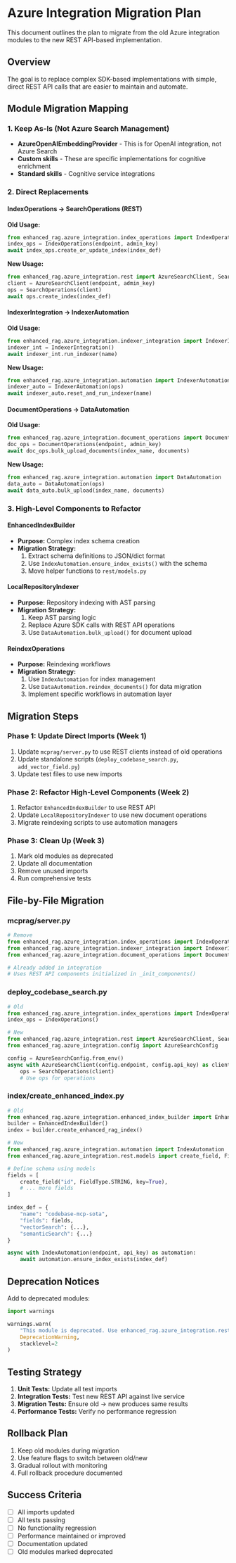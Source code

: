 # Azure Integration Migration Plan

This document outlines the plan to migrate from the old Azure integration modules to the new REST API-based implementation.

## Overview

The goal is to replace complex SDK-based implementations with simple, direct REST API calls that are easier to maintain and automate.

## Module Migration Mapping

### 1. Keep As-Is (Not Azure Search Management)
- **AzureOpenAIEmbeddingProvider** - This is for OpenAI integration, not Azure Search
- **Custom skills** - These are specific implementations for cognitive enrichment
- **Standard skills** - Cognitive service integrations

### 2. Direct Replacements

#### IndexOperations → SearchOperations (REST)
**Old Usage:**
```python
from enhanced_rag.azure_integration.index_operations import IndexOperations
index_ops = IndexOperations(endpoint, admin_key)
await index_ops.create_or_update_index(index_def)
```

**New Usage:**
```python
from enhanced_rag.azure_integration.rest import AzureSearchClient, SearchOperations
client = AzureSearchClient(endpoint, admin_key)
ops = SearchOperations(client)
await ops.create_index(index_def)
```

#### IndexerIntegration → IndexerAutomation
**Old Usage:**
```python
from enhanced_rag.azure_integration.indexer_integration import IndexerIntegration
indexer_int = IndexerIntegration()
await indexer_int.run_indexer(name)
```

**New Usage:**
```python
from enhanced_rag.azure_integration.automation import IndexerAutomation
indexer_auto = IndexerAutomation(ops)
await indexer_auto.reset_and_run_indexer(name)
```

#### DocumentOperations → DataAutomation
**Old Usage:**
```python
from enhanced_rag.azure_integration.document_operations import DocumentOperations
doc_ops = DocumentOperations(endpoint, admin_key)
await doc_ops.bulk_upload_documents(index_name, documents)
```

**New Usage:**
```python
from enhanced_rag.azure_integration.automation import DataAutomation
data_auto = DataAutomation(ops)
await data_auto.bulk_upload(index_name, documents)
```

### 3. High-Level Components to Refactor

#### EnhancedIndexBuilder
- **Purpose:** Complex index schema creation
- **Migration Strategy:** 
  1. Extract schema definitions to JSON/dict format
  2. Use `IndexAutomation.ensure_index_exists()` with the schema
  3. Move helper functions to `rest/models.py`

#### LocalRepositoryIndexer
- **Purpose:** Repository indexing with AST parsing
- **Migration Strategy:**
  1. Keep AST parsing logic
  2. Replace Azure SDK calls with REST API operations
  3. Use `DataAutomation.bulk_upload()` for document upload

#### ReindexOperations
- **Purpose:** Reindexing workflows
- **Migration Strategy:**
  1. Use `IndexAutomation` for index management
  2. Use `DataAutomation.reindex_documents()` for data migration
  3. Implement specific workflows in automation layer

## Migration Steps

### Phase 1: Update Direct Imports (Week 1)
1. Update `mcprag/server.py` to use REST clients instead of old operations
2. Update standalone scripts (`deploy_codebase_search.py`, `add_vector_field.py`)
3. Update test files to use new imports

### Phase 2: Refactor High-Level Components (Week 2)
1. Refactor `EnhancedIndexBuilder` to use REST API
2. Update `LocalRepositoryIndexer` to use new document operations
3. Migrate reindexing scripts to use automation managers

### Phase 3: Clean Up (Week 3)
1. Mark old modules as deprecated
2. Update all documentation
3. Remove unused imports
4. Run comprehensive tests

## File-by-File Migration

### mcprag/server.py
```python
# Remove
from enhanced_rag.azure_integration.index_operations import IndexOperations
from enhanced_rag.azure_integration.indexer_integration import IndexerIntegration
from enhanced_rag.azure_integration.document_operations import DocumentOperations

# Already added in integration
# Uses REST API components initialized in _init_components()
```

### deploy_codebase_search.py
```python
# Old
from enhanced_rag.azure_integration.index_operations import IndexOperations
index_ops = IndexOperations()

# New
from enhanced_rag.azure_integration.rest import AzureSearchClient, SearchOperations
from enhanced_rag.azure_integration.config import AzureSearchConfig

config = AzureSearchConfig.from_env()
async with AzureSearchClient(config.endpoint, config.api_key) as client:
    ops = SearchOperations(client)
    # Use ops for operations
```

### index/create_enhanced_index.py
```python
# Old
from enhanced_rag.azure_integration.enhanced_index_builder import EnhancedIndexBuilder
builder = EnhancedIndexBuilder()
index = builder.create_enhanced_rag_index()

# New
from enhanced_rag.azure_integration.automation import IndexAutomation
from enhanced_rag.azure_integration.rest.models import create_field, FieldType

# Define schema using models
fields = [
    create_field("id", FieldType.STRING, key=True),
    # ... more fields
]

index_def = {
    "name": "codebase-mcp-sota",
    "fields": fields,
    "vectorSearch": {...},
    "semanticSearch": {...}
}

async with IndexAutomation(endpoint, api_key) as automation:
    await automation.ensure_index_exists(index_def)
```

## Deprecation Notices

Add to deprecated modules:
```python
import warnings

warnings.warn(
    "This module is deprecated. Use enhanced_rag.azure_integration.rest instead.",
    DeprecationWarning,
    stacklevel=2
)
```

## Testing Strategy

1. **Unit Tests:** Update all test imports
2. **Integration Tests:** Test new REST API against live service
3. **Migration Tests:** Ensure old → new produces same results
4. **Performance Tests:** Verify no performance regression

## Rollback Plan

1. Keep old modules during migration
2. Use feature flags to switch between old/new
3. Gradual rollout with monitoring
4. Full rollback procedure documented

## Success Criteria

- [ ] All imports updated
- [ ] All tests passing
- [ ] No functionality regression
- [ ] Performance maintained or improved
- [ ] Documentation updated
- [ ] Old modules marked deprecated